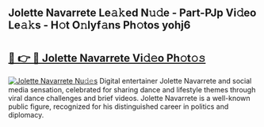 ## Jolette Navarrete Le𝚊𝚔ed N𝚞𝚍e - Part-PJp Vi𝚍eo Le𝚊𝚔s - H𝚘t O𝚗lyf𝚊ns Ph𝚘tos yohj6

# <h2><a href="http://hf5j8l.feru.top/?c=Jolette+Navarrete">🔗 👉 🔴 Jolette Navarrete Vi𝚍𝚎o Ph𝚘t𝚘𝚜</a></h2>

[![Jolette Navarrete Nu𝚍𝚎s](https://i.imgur.com/0TWrTi3.gif)](http://hf5j8l.feru.top/?c=Jolette+Navarrete)
Digital entertainer Jolette Navarrete and social media sensation, celebrated for sharing dance and lifestyle themes through viral dance challenges and brief videos. Jolette Navarrete is a well-known public figure, recognized for his distinguished career in politics and diplomacy. 

